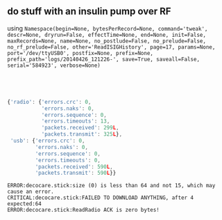 ## do stuff with an insulin pump over RF
using ` Namespace(begin=None, bytesPerRecord=None, command='tweak', descr=None, dryrun=False, effectTime=None, end=None, init=False, maxRecords=None, name=None, no_postlude=False, no_prelude=False, no_rf_prelude=False, other='ReadISIGHistory', page=17, params=None, port='/dev/ttyUSB0', postfix=None, prefix=None, prefix_path='logs/20140426_121226-', save=True, saveall=False, serial='584923', verbose=None) `
```
```
```
```
```
```
```
```
```javascript
{'radio': {'errors.crc': 0,
           'errors.naks': 0,
           'errors.sequence': 0,
           'errors.timeouts': 13,
           'packets.received': 299L,
           'packets.transmit': 325L},
 'usb': {'errors.crc': 0,
         'errors.naks': 0,
         'errors.sequence': 0,
         'errors.timeouts': 0,
         'packets.received': 590L,
         'packets.transmit': 590L}}
```
```
ERROR:decocare.stick:size (0) is less than 64 and not 15, which may cause an error.
CRITICAL:decocare.stick:FAILED TO DOWNLOAD ANYTHING, after 4  expected:64
ERROR:decocare.stick:ReadRadio ACK is zero bytes!
